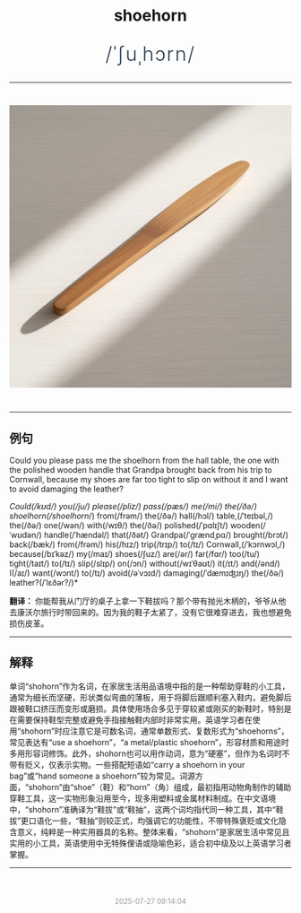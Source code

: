 <div align="center">

# shoehorn

<div style="margin: 30px 0;">
<h1 style="font-size: 2.5em; font-weight: 300; letter-spacing: 2px; margin: 0; color: #2c3e50;">
/ˈʃuˌhɔrn/
</h1>
</div>

</div>

---

<div align="center" style="margin: 40px 0;">

![shoehorn](images/shoehorn.png)

</div>

---

## 例句

Could you please pass me the shoelhorn from the hall table, the one with the polished wooden handle that Grandpa brought back from his trip to Cornwall, because my shoes are far too tight to slip on without it and I want to avoid damaging the leather?

*Could(/kʊd/) you(/ju/) please(/pliz/) pass(/pæs/) me(/mi/) the(/ðə/) shoelhorn(/shoelhorn*/) from(/frəm/) the(/ðə/) hall(/hɔl/) table,(/ˈteɪbəl,/) the(/ðə/) one(/wən/) with(/wɪθ/) the(/ðə/) polished(/ˈpɑlɪʃt/) wooden(/ˈwʊdən/) handle(/ˈhændəl/) that(/ðət/) Grandpa(/ˈgrændˌpɑ/) brought(/brɔt/) back(/bæk/) from(/frəm/) his(/hɪz/) trip(/trɪp/) to(/tɪ/) Cornwall,(/ˈkɔrnwɔl,/) because(/bɪˈkəz/) my(/maɪ/) shoes(/ʃuz/) are(/ər/) far(/fɑr/) too(/tu/) tight(/taɪt/) to(/tɪ/) slip(/slɪp/) on(/ɔn/) without(/wɪˈθaʊt/) it(/ɪt/) and(/ənd/) I(/aɪ/) want(/wɔnt/) to(/tɪ/) avoid(/əˈvɔɪd/) damaging(/ˈdæmɪʤɪŋ/) the(/ðə/) leather?(/ˈlɛðər?/)*

**翻译：** 你能帮我从门厅的桌子上拿一下鞋拔吗？那个带有抛光木柄的，爷爷从他去康沃尔旅行时带回来的。因为我的鞋子太紧了，没有它很难穿进去，我也想避免损伤皮革。

---

## 解释

单词“shohorn”作为名词，在家居生活用品语境中指的是一种帮助穿鞋的小工具，通常为细长而坚硬，形状类似弯曲的薄板，用于将脚后跟顺利塞入鞋内，避免脚后跟被鞋口挤压而变形或磨损。具体使用场合多见于穿较紧或刚买的新鞋时，特别是在需要保持鞋型完整或避免手指接触鞋内部时非常实用。英语学习者在使用“shohorn”时应注意它是可数名词，通常单数形式、复数形式为“shoehorns”，常见表达有“use a shoehorn”，“a metal/plastic shoehorn”，形容材质和用途时多用形容词修饰。此外，shohorn也可以用作动词，意为“硬塞”，但作为名词时不带有贬义，仅表示实物。一些搭配短语如“carry a shoehorn in your bag”或“hand someone a shoehorn”较为常见。词源方面，“shohorn”由“shoe”（鞋）和“horn”（角）组成，最初指用动物角制作的辅助穿鞋工具，这一实物形象沿用至今，现多用塑料或金属材料制成。在中文语境中，“shohorn”准确译为“鞋拔”或“鞋抽”，这两个词均指代同一种工具，其中“鞋拔”更口语化一些，“鞋抽”则较正式，均强调它的功能性，不带特殊褒贬或文化隐含意义，纯粹是一种实用器具的名称。整体来看，“shohorn”是家居生活中常见且实用的小工具，英语使用中无特殊俚语或隐喻色彩，适合初中级及以上英语学习者掌握。


---

<div align="center" style="margin-top: 50px;">
<small style="color: #999; font-size: 0.9em;">2025-07-27 09:14:04</small>
</div>
